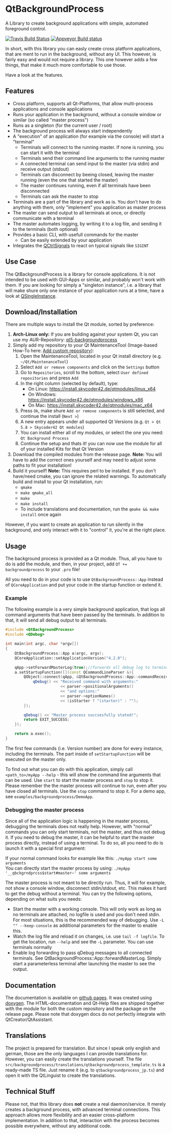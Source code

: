 # QtBackgroundProcess
A Library to create background applications with simple, automated foreground control.

[![Travis Build Status](https://travis-ci.org/Skycoder42/QtBackgroundProcess.svg?branch=master)](https://travis-ci.org/Skycoder42/QtBackgroundProcess)
[![Appveyor Build status](https://ci.appveyor.com/api/projects/status/v7y9q2oq209tx9q0?svg=true)](https://ci.appveyor.com/project/Skycoder42/qtbackgroundprocess)


In short, with this library you can easly create cross platform applications, that are ment to run in the background, without any UI. This however, is fairly easy and would not require a library. This one however adds a few things, that make it much more comfortable to use those.

Have a look at the features.

## Features
- Cross platform, supports all Qt-Platforms, that allow multi-process applications and console applications
- Runs your application in the background, without a console window or similar (so called "master process")
- Runs as a singleton (for the current user / root)
- The background process will always start independently
- A "execution" of an application (for example via the console) will start a "terminal"
  - Terminals will connect to the running master. If none is running, you can start it with the terminal
  - Terminals send their command line arguments to the running master
  - A connected terminal can send input to the master (via stdin) and receive output (stdout)
  - Terminals can disconnect by beeing closed, leaving the master running (even the one that started the master)
  - The master continues running, even if all terminals have been disconnected
  - Terminals can ask the master to stop
- Terminals are a part of the library and work as is. You don't have to do anything with them, only "implement" you application as master process
- The master can send output to all terminals at once, or directly communicate with a terminal
- The master automates logging, by writing it to a log file, and sending it to the terminals (both optional)
- Provides a basic CLI, with usefull commands for the master
  - Can be easily extended by your application
- Integrates the [QCtrlSignals](https://github.com/Skycoder42/QCtrlSignals) to react on typical signals like `SIGINT`

## Use Case
The QtBackgroundProcess is a library for console applications. It is not intended to be used with GUI-Apps or similar, and probably won't work with them. If you are looking for simply a "singleton instance", i.e. a library that will make shure only one instance of your application runs at a time, have a look at [QSingleInstance](https://github.com/Skycoder42/QSingleInstance).

## Download/Installation
There are multiple ways to install the Qt module, sorted by preference:

1. **Arch-Linux only:** If you are building against your system Qt, you can use my AUR-Repository: [qt5-backgroundprocess](https://aur.archlinux.org/packages/qt5-backgroundprocess/)
2. Simply add my repository to your Qt MaintenanceTool (Image-based How-To here: [Add custom repository](https://github.com/Skycoder42/QtModules/blob/master/README.md#add-my-repositories-to-qt-maintenancetool)):
	1. Open the MaintenanceTool, located in your Qt install directory (e.g. `~/Qt/MaintenanceTool`)
	2. Select `Add or remove components` and click on the `Settings` button
	3. Go to `Repositories`, scroll to the bottom, select `User defined repositories` and press `Add`
	4. In the right column (selected by default), type:
		- On Linux: https://install.skycoder42.de/qtmodules/linux_x64
		- On Windows: https://install.skycoder42.de/qtmodules/windows_x86
		- On Mac: https://install.skycoder42.de/qtmodules/mac_x64
	5. Press `Ok`, make shure `Add or remove components` is still selected, and continue the install (`Next >`)
	6. A new entry appears under all supported Qt Versions (e.g. `Qt > Qt 5.8 > Skycoder42 Qt modules`)
	7. You can install either all of my modules, or select the one you need: `Qt Background Process`
	8. Continue the setup and thats it! you can now use the module for all of your installed Kits for that Qt Version
3. Download the compiled modules from the release page. **Note:** You will have to add the correct ones yourself and may need to adjust some paths to fit your installation!
4. Build it yourself! **Note:** This requires perl to be installed. If you don't have/need cmake, you can ignore the related warnings. To automatically build and install to your Qt installation, run:
	- `qmake`
	- `make qmake_all`
	- `make`
	- `make install`
	- To include translations and documentation, run the `qmake && make install` once again

However, if you want to create an application to run silently in the background, and only interact with it to "control" it, you're at the right place.

## Usage
The background process is provided as a Qt module. Thus, all you have to do is add the module, and then, in your project, add `QT += backgroundprocess` to your `.pro` file!

All you need to do in your code is to use `QtBackgroundProcess::App` instead of `QCoreApplication` and put your code in the startup function or extend it.

### Example
The following example is a very simple background application, that logs all command arguments that have been passed by the terminals. In addition to that, it will send all debug output to all terminals.

```cpp
#include <QtBackgroundProcess>
#include <QDebug>

int main(int argc, char *argv[])
{
	QtBackgroundProcess::App a(argc, argv);
	QCoreApplication::setApplicationVersion("4.2.0");

	qApp->setForwardMasterLog(true);//forwards all debug log to terminals IF this becomes the master
	a.setStartupFunction([](const QCommandLineParser &){
		QObject::connect(qApp, &QtBackgroundProcess::App::commandReceived, qApp, [](QSharedPointer<QCommandLineParser> parser, bool isStarter){
			qDebug() << "Received command with arguments:"
						<< parser->positionalArguments()
						<< "and options:"
						<< parser->optionNames()
						<< (isStarter ? "(starter)" : "");
		});

		qDebug() << "Master process succsesfully stated!";
		return EXIT_SUCCESS;
	});

	return a.exec();
}
```
The first few commands (i.e. Version number) are done for every instance, including the terminals. The part inside of `setStartupFunction` will be executed on the master only.

To find out what you can do with this application, simply call `<path_to>/myApp --help` - this will show the command line arguments that can be used. Use `start` to start the master process and `stop` to stop it. Please remember the the master process will continue to run, even after you have closed all terminals. Use the `stop` command to stop it. For a demo app, see `examples/backgroundprocess/DemoApp`.

### Debugging the master process
Since all of the application logic is happening in the master process, debugging the terminals does not really help. However, with "normal" commands you can only start terminals, not the master, and thus not debug it. If you need to debug the master, it can be helpful to start the master process directly, instead of using a terminal. To do so, all you need to do is launch it with a special first argument:

If your normal command looks for example like this: `./myApp start some arguments`<br>
You can directly start the master process by using: `./myApp '__qbckgrndprcss$start#master~' some arguments`

The master process is not meant to be directly run. Thus, it will for example, not show a console window, disconnect stdin/stdout, etc. This makes it hard to get the debug without a terminal. You can try the following options, depending on what suits you needs:
- Start the master with a working console. This will only work as long as no terminals are attached, no logfile is used and you don't need stdin. For most situations, this is the recommended way of debugging. Use `-L "" --keep-console` as additional parameters for the master to enable this.
- Watch the log file and reload it on changes, i.e. use `tail -f logfile`. To get the location, run `--help` and see the `-L` parameter. You can use terminals normally
- Enable log forwarding to pass qDebug messages to all connected terminals. See QtBackgroundProcess::App::forwardMasterLog. Simply start a parameterless terminal after launching the master to see the output.

## Documentation
The documentation is available on [github pages](https://skycoder42.github.io/QtBackgroundProcess/). It was created using [doxygen](http://www.doxygen.org/). The HTML-documentation and Qt-Help files are shipped
together with the module for both the custom repository and the package on the release page. Please note that doxygen docs do not perfectly integrate with QtCreator/QtAssistant.

## Translations
The project is prepared for translation. But since I speak only english and german, those are the only languages I can provide translations for. However, you can easily create the translations yourself. The file `src/backgroundprocess/translations/qtbackgroundprocess_template.ts` is a ready-made TS file. Just rename it (e.g. to `qtbackgroundprocess_jp.ts`) and open it with the QtLinguist to create the translations.

## Technical Stuff
Please not, that this library does **not** create a real daemon/service. It merely creates a background process, with advanced terminal connections. This approach allows more flexibility and an easier cross-platform implementation. In addition to that, interaction with the process becomes possible everywhere, without any additional code.
